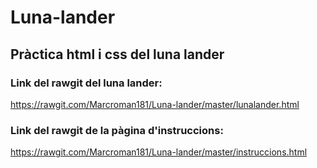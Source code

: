 # Luna-lander
## Pràctica html i css del luna lander

### Link del rawgit del luna lander:
https://rawgit.com/Marcroman181/Luna-lander/master/lunalander.html

### Link del rawgit de la pàgina d'instruccions:
https://rawgit.com/Marcroman181/Luna-lander/master/instruccions.html


